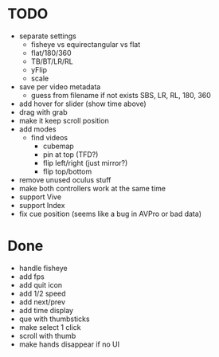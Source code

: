 # TODO

* separate settings
  * fisheye vs equirectangular vs flat
  * flat/180/360
  * TB/BT/LR/RL
  * yFlip
  * scale
* save per video metadata
  * guess from filename if not exists SBS, LR, RL, 180, 360
* add hover for slider (show time above)
* drag with grab
* make it keep scroll position
* add modes
  * find videos
    * cubemap
    * pin at top (TFD?)
    * flip left/right (just mirror?)
    * flip top/bottom
* remove unused oculus stuff
* make both controllers work at the same time
* support Vive
* support Index
* fix cue position (seems like a bug in AVPro or bad data)

# Done

* handle fisheye
* add fps
* add quit icon
* add 1/2 speed
* add next/prev
* add time display
* que with thumbsticks
* make select 1 click
* scroll with thumb
* make hands disappear if no UI
